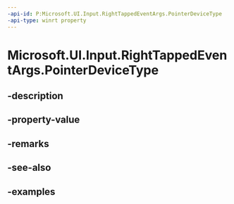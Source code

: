 ```yaml
---
-api-id: P:Microsoft.UI.Input.RightTappedEventArgs.PointerDeviceType
-api-type: winrt property
---
```


# Microsoft.UI.Input.RightTappedEventArgs.PointerDeviceType

<!--
public Microsoft.UI.Input.PointerDeviceType PointerDeviceType { get; }
-->


## -description

## -property-value

## -remarks

## -see-also

## -examples


